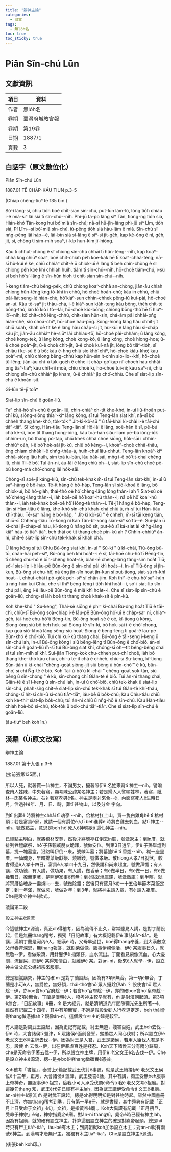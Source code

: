 ```yaml
---
title: "辯神主論"
categories:
  - 散文
tags:
  - 無lo̍h名
toc: true
toc_sticky: true
---
```


# Piān Sîn-chú Lūn

## 文獻資訊

| 項目 | 資料 |
|---|---|
| 作者 | 無lo̍h名 |
| 卷期 | 臺灣府城教會報 |
| 卷期 | 第19卷 |
| 日期 | 1887/1 |
| 頁數 | 3 |

## 白話字（原文數位化）

Piān Sîn-chú Lūn

1887.01 TĒ CHA̍P-KÁU TIUN p.3-5

(Chiap chêng-tiuⁿ tē 135 bīn.)

Só͘-í lâng-sí, chiū tio̍h boé chi̍t-sian sîn-chú, put-lūn lâm-lú, lóng tio̍h chiàu i-ê miâ-sìⁿ lâi siá tī sîn-chú--ni̍h. Phì-jū ta-po͘ lâng sìⁿ Tân, tiong-ng tio̍h siá, Hián-khó Tân-kong huì bó͘ miâ sîn-chú; nā-sī hū-jîn-lâng phì-jū sìⁿ Lîm, tio̍h siá, Pí Lîm--sī bó͘-miâ sîn-chú. iū-pêng tio̍h siá hàu-lâm ê miâ. Sîn-chú sī nn̄g-pêng lâi ha̍p--ê, lāi-bīn siá sí-lâng ê siⁿ-sî ji̍t-ge̍h, kap kè-óng ê nî, ge̍h, ji̍t, sî, chòng tī sím-mi̍h soaⁿ, í-ki̍p hun-kim jī-hiòng.

Kàu tī chhut-chòng ê sî chiong sîn-chú chhāi tī hûn-têng--ni̍h, kap koaⁿ-chhâ kng chiūⁿ soaⁿ, boé chi̍t-chiah pe̍h koe-kak hē tī koaⁿ-chhâ-téng; nā-sī hù-kuì ê ke, chiū chhiáⁿ chi̍t-ê ū chiok-uī ê lâng tī beh chìn-chòng ê sî chiong pe̍h koe khì chhiah huih, tiám tī sîn-chú--ni̍h, hō-choè tiám-chú, ì-sù sī beh hō͘ sí-lâng ê sîn-hûn hioh tī chit-sian sîn-chú--ni̍h.

Í-keng tiám-chú bêng-pe̍k, chiū chiong koaⁿ-chhâ an-chòng, jiân-āu chiah chiong hûn-têng kng tò-khì in chhù, hō choè hoán-chú; kàu in chhù, chiū pâi-lia̍t seng-lé hiàn-chè, hō͘ kiáⁿ-sun chhin-chhek pêng-iú kuī-pài, hō-choè an-uī. Kàu tē-saⁿ ji̍t thàu-chá, i-ê kiáⁿ-sun kia̍h-teng kàu bōng, the̍h chi̍t-tè bōng-thô͘, iân lō͘ kiò i tò--lâi, hō-choè kiò-bōng; chiong bōng-thô͘ hē tī hiuⁿ-lô͘--ni̍h, kô͘ chi̍t-chō lêng-chhù, chi̍t-sian hûn-sin, chá-àm pâi chhài-pn̄g hiàn-chè, sio choá-chîⁿ, hō-choè hàu-pn̄g. Sòng-hiong lâng hàu chhit-ji̍t chiū soah, khah oē tit kè ê lâng hàu cha̍p-sì ji̍t, hù-kuì ê lâng hàu sì-cha̍p káu ji̍t, jiân-āu chhiáⁿ hê-siūⁿ lâi chhiau-tō͘, hō-choè pài-chhàm; ū lâng kóng, choè kong-tek, ū lâng kóng, choè kong-kó, ū lâng kóng, choè hiong-hoa; ū-ê choè poàⁿ-ji̍t, ū-ê choè chi̍t-ji̍t, ū-ê choè kuí-nā ji̍t, lóng bô tiāⁿ-tio̍h, sī chiàu i ke-sū ê ū bô; kàu ê-hng chiū sio khò͘-chîⁿ, hō-choè kiáu-khò͘; kàu poàⁿ-mî, chiū chiong bêng-chhù kap hûn-sin it-chīn sio-lio--khì, hō-choè tû-lêng; jiân-āu chí-ū ta̍k-goe̍h ê chhe-it cha̍p-gō͘ kap nî-choeh hàu chhài-pn̄g tiāⁿ-tiāⁿ; kàu chi̍t-nî moá, chiū choè kī, hō-choè tuì-nî; kàu saⁿ-nî, chiū chiong sîn-chú chhiáⁿ ji̍p kham, ū-ê chhiáⁿ ji̍p chó͘-chhù. Che sī siat-li̍p sîn-chú ê khoán-sit.

Gī-lūn tē-jī toāⁿ

Siat-li̍p sîn-chú ê goân-liû.

Taⁿ chit-hō sîn-chú ê goân-liû, chin-chiàⁿ oh-tit khe-khó, in-uī liû-thoân put-chí kú, siông-siông thiaⁿ-kìⁿ lâng kóng, sī tuì Teng-lân siat khí, nā-sī bô chheh thang khe-khó, to̍k-to̍k " Ji̍t-kì-kò͘-sū " ū tāi-khài kì-chài i-ê tāi-chì tiāⁿ-tiāⁿ. Sī kóng, Hàn-tiâu Teng-lân sī Hô-lāi ê lâng, soè-hàn ê sî, pē-bú chá kè-sì, boē tit thang hōng-ióng, kàu toā-hàn siàu-liām pē-bú ióng-io̍k chhim-un, bô thang pò-tap, chiū khek chhâ choè siōng, ho̍k-sāi i chhin-chhiūⁿ oa̍h, i-ê bó͘ ho̍k-sāi ji̍t-kú, chiū bô kèng--i, khoàⁿ-choè chhâ-thâu, ēng chiam chha̍k i-ê chńg-thâu-á, huih-chuí lâu-chhut. Teng-lân khoàⁿ-kìⁿ chhâ-siōng lâu huih, sim toā iu-būn, lâu ba̍k-sái, mn̄g i-ê bó͘ tit-chai chêng iû, chiū lî i-ê bó͘. Tuì án-ni, āu-lâi ê lâng chiū o̍h--i, siat-li̍p sîn-chú choè pē-bú kong-má chó͘-chong lâi ho̍k-sāi.

Chóng-sī soè-jī káng-kiù, sîn-chú tek-khak m̄-sī tuì Teng-lân siat-khí, in-uī ū saⁿ-hāng ê bô-ha̍p. Tē-it hāng ê bô-ha̍p, Teng-lân sī sió-khoá ê lâng, bô chiok-uī, bô hó-gia̍h, thái-thó oē hō͘ chèng-lâng lóng thàn-i ah ? Siat-sú oē hō͘ chèng-lâng thàn--i, ia̍h boē-oē hō͘ koaⁿ-hú thàn--i; nā oē hō͘ koaⁿ-hú thàn--i, ia̍h tek-khak boē-oē hō͘ Hông-tè thàn--i. Tē-jī hāng ê bô-ha̍p, Teng-lân sī Hàn-tiâu ê lâng, khe-khó sîn-chú khah-chá chiū ū, m̄-sī tuì Hàn-tiâu khí-thâu. Tē-saⁿ hāng ê bô-ha̍p, " Ji̍t-kì kò͘-sū " ê chheh, m̄-sī tāi keng tián, chiū-sī Chheng-tiâu Tō-kong nî kan Tân-bî-kong sian-siⁿ só͘ tù--ê. Sui-jiân ū kì-chài jī-cha̍p-sì hàu, kî-tiong ū hāng bô si̍t, put-kò sī ká-siat ài khǹg-lâng kiâⁿ hàu-tō tiāⁿ-tiāⁿ, beh thái oē tit thang choè pîn-kù ah ? Chhin-chhiūⁿ án-ni, chit-ê siat-li̍p sîn-chú tek-khak sī khah chá.

Ū lâng kóng sī tuì Chiu Bú-ông siat khí, in-uī " Sú-kì " ū kì-chài, Tiū-ông bû-tō, chân-hāi peh-sìⁿ, Bú-ông beh khì hoa̍t--i ê sî, tāi-hoē chu-hô͘ tī Bēng-tin, tī chèng chu-hô͘ ê bīn-chêng hoat-sè, bián-lē chèng-lâng tâng-sim hoa̍t Tiū; só͘-í siat-li̍p i-ê lāu-pē Bûn-ông ê sîn-chú pâi khì hoa̍t--i. In-uī Tiū-ông sī jîn-kun, Bú-ông sī chu-hô͘, nā ēng jîn-sîn hoa̍t jîn-kun sī put-tiong, siat-sú m̄-khì hoa̍t--i, chhut-chāi i pō-gio̍k peh-sìⁿ sī chân-jím. Koh thiⁿ-ē chu-hô͘ saⁿ-hūn ū nn̄g-hūn kui Chiu, che sī thiⁿ bēng-lēng i tio̍h khì hoa̍t--i, só͘-í siat-li̍p sîn-chú pâi, ēng i-ê lāu-pē Bûn-ông ê miâ khì hoa̍t--i. Che sī siat-li̍p sîn-chú ê goân-liû, chóng-sī ia̍h boē tit thang choè khak-si̍t ê pîn-kù.

Koh khe-khó " Su-keng", Thài-sè siōng ê phiⁿ kì-chài Bú-ông hoa̍t Tiū ê tāi-chì, chiū-sī Bú-ông soà-chiap i-ê lāu-pē Bûn-ông hô͘-uī ê cha̍p-saⁿ nî, chiaⁿ-ge̍h, tāi-hoē chu-hô͘ tī Bēng-tin, Bú-ông hoat-sè ê oē, kî-tiong ū kóng, Siong-ông siū bô beh ho̍k-sāi Siōng-tè sîn-kî, bô ho̍k-sāi i-ê chó͘-chong, kap goá sió-khoá lâng sêng-siū hoa̍t-Siong ê bēng-lēng tī goá-ê lāu-pē Bûn-khó ê chó͘-biō. Tuì chí kuí-kù thang chai, Bú-ông ê tāi-seng í-keng ū sîn-chú lah, in-uī Bú-ông kóng i siū bēng-lēng tī Bûn-ông ê chó͘-biō. án-ni sîn-chú ê goân-liû m̄-sī tuì Bú-ông siat khí, chóng-sī oh--tit bêng-bêng chai sī tuì sím-mi̍h sî khí. Sui-jiân Tiong-kok chu-chheh put-chí choē, ia̍h bô thang khe-khó kàu chún, chí-ū tē-it chá ê chheh, chiū-sī Su-keng, kî-tiong Sùn-tián ū kì-chài "chèng-goa̍t siōng-ji̍t siū bēng ū bûn-chó͘ " ê kù, bûn-chó͘, sī chí N̂g-tè ê biō. Koh Tāi-ú-bô͘ ū kì-chài " chèng-goa̍t sok-tàn, siū bēng ū sîn-chong " ê kù, sîn-chong chí Giân-tè ê biō. Tuì án-ni thang chai, Giân-tè ê sî í-keng ū sîn-chú lah, in-uī ū chó͘-biō, chiū tek-khak ū siat-li̍p sîn-chú, phah-sǹg chit-ê siat-li̍p sîn-chú tek-khak sī tuì Giân-tè khí-thâu, chóng-sī hit-sî chí-ū si-chú tiāⁿ-tiāⁿ, iáu-bē ū bo̍k-chú; kàu Chiu-tiâu chiū koh ke-thiⁿ siat-li̍p bo̍k-chú; tuì án-ni chiū ū nn̄g-hō ê sîn-chú. Kàu Hàn-tiâu chiah hoè-bô si-chú, to̍k-to̍k ū bo̍k-chú tiāⁿ-tiāⁿ. Che sī siat-li̍p sîn-chú ê goân-liû.

(āu-tiuⁿ beh koh ìn.)

## 漢羅（Ùi原文改寫）

辯神主論

1887.01 第十九張 p.3-5

(接前張第135面。)

所以人死，就著買一仙神主，不論男女，攏著照伊ê 名姓來寫tī 神主--ni̍h。譬喻查甫人姓陳，中央著寫，顯考陳公諱某名神主；若是婦人人譬喻姓林，著寫，妣林--氏某名神主。右爿著寫孝男ê名。神主是兩爿來合--ê，內面寫死人ê生時日月，佮過往ê年、月、日、時，葬tī 甚物山，以及分金 字向。

到tī 出葬ê 時將神主chhāi tī 魂亭 --ni̍h，佮棺材扛上山，買一隻白雞角hē tī 棺材頂；若是富貴ê家，就請一個有爵位ê人tī beh進葬ê 時將白雞去刺血，點tī 神主--ni̍h，號做點主，意思是beh hō͘ 死人ê神魂歇tī 這仙神主--ni̍h。

已經點主明白，就將棺材安葬，然後才將魂亭扛倒去in厝，號做返主；到in厝，就排列牲禮獻祭，hō͘ 子孫親戚朋友跪拜，號做安位。到第3日透早，伊ê 子孫舉燈到墓，提一塊墓塗，沿路叫伊倒--來，號做叫墓；將墓塗hē tī 香爐--ni̍h，糊一座靈厝，一仙魂身，早暗排菜飯獻祭、燒紙錢，號做孝飯。散hiong人孝7日就煞，較會得過ê人孝十四日，富貴ê人孝四十九日，然後請和尚來超度，號做拜懺；有人講，做功德，有人講，做功果，有人講，做香華；有ê做半日，有ê做一日，有ê做幾若日，攏無定著，是照伊家事ê有無；到ê昏就燒庫錢，號做繳庫；到半暝，就將冥厝佮魂身一盡燒lio--去，號做除靈；然後只有逐月ê初一十五佮年節孝菜飯定定；到一年滿，就做忌，號做對年；到3年，就將神主請入龕，有ê 請入祖厝。Che是設立神主ê款式。

議論第二段

設立神主ê源流

今這號神主ê源流，真正oh得稽考，因為流傳不止久，常常聽見人講，是對丁蘭設起，但是無冊thang稽考，獨獨「日記故事」有大概記載伊ê 事誌tiāⁿ-tiāⁿ。是講，漢朝丁蘭是河內ê人，細漢ê 時，父母早過世，boē得thang奉養，到大漢數念父母養育深恩，無thang報答，就刻柴做像，服事伊親像活，伊ê 某服事日久，就無敬--伊，看做柴頭，用針鑿伊ê 指頭仔，血水流出。丁蘭看見柴像流血，心大憂悶，流目屎，問伊ê 某得知情由，就離伊ê 某。對án-ni，後來ê人就學--伊，設立神主做父母公媽祖宗來服事。

總是細膩講究，神主的確 m̄ 是對丁蘭設起，因為有3項ê無合。第一項ê無合，丁蘭是小可ê人，無爵位，無好額，thái-thó會hō͘ 眾人攏趁伊ah ？ 設使會hō͘ 眾人趁--伊，亦boē會hō͘ 官府趁--伊；若會hō͘ 官府趁--伊，亦的確boē會hō͘ 皇帝趁--伊。第2項ê無合，丁蘭是漢朝ê人，稽考神主較早就有，m̄ 是對漢朝起頭。第3項ê無合，「日記故事」ê冊，m̄ 是大經典，就是清朝道光年間陳彌光先生所著--ê。雖然有記載二十四孝，其中有項無實，不過是假設愛勸人行孝道定定，beh thái會得thang做憑據ah？親像án-ni，這個設立神主的確是較早。

有人講是對周武王設起，因為史記有記載，紂王無道，殘害百姓，武王beh去伐--伊ê 時，大會諸侯tī 盟津，tī 眾諸侯ê面前發誓，勉勵眾人同心伐紂；所以設立伊ê 老父文王ê神主牌去伐--伊。因為紂王是人君，武王是諸侯，若用人臣伐人君是不忠，設使 m̄ 去伐--伊，出在伊暴虐百姓是殘忍。Koh天下諸侯三分有兩分歸周，che是天命令伊著去伐--伊，所以設立神主牌，用伊ê 老父文王ê名去伐--伊。Che 是設立神主ê源流，總--是亦boē得thang做確實ê憑據。

Koh稽考「書經」，泰誓上ê篇記載武王伐紂ê事誌，就是武王續接伊ê 老父文王侯位ê十三年，正月，大會諸侯tī 盟津，武王發誓ê話，其中有講，商王受無beh服事上帝神奇，無服事伊ê 祖宗，佮我小可人承受伐商ê命令tī 我ê 老父文考ê祖廟。對這幾句thang 知，武王ê代先已經有神主lah，因為武王講伊受命令tī 文王ê祖廟。án-ni神主ê源流 m̄ 是對武王設起，總是oh得明明知是對甚物時起。雖然中國書冊不止濟，亦無thang稽考到準，只有第一早ê冊，就是書經，其中舜典有記載「正月上日受命于文祖」ê句，文祖，是指黃帝ê廟 。Koh大禹謨有記載「正月朔旦，受命于神宗」ê句，神宗指堯帝ê廟。對án-ni thang知，堯帝ê時已經有神主lah，因為有祖廟，就的確有設立神主，扑算這個設立神主的確是對堯帝起頭，總是hit時只有尸主tiāⁿ-tiāⁿ，iáu-bē有木主；到周朝就koh加添設立木主；對án-ni就有兩號ê神主。到漢朝才廢無尸主，獨獨有木主tiāⁿ-tiāⁿ。Che是設立神主ê源流。

(後張beh koh印。)

